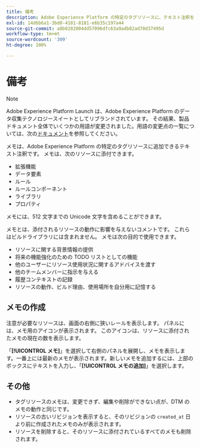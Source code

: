 ```yaml
---
title: 備考
description: Adobe Experience Platform の特定のタグリソースに、テキスト注釈を付加する方法について説明します。
exl-id: 14d6b6a1-3bd0-4181-8181-e6b35c197a44
source-git-commit: a8b0282004dd57096dfc63a9adb82ad70d37495d
workflow-type: tm+mt
source-wordcount: '309'
ht-degree: 100%

---
```


# 備考

>[!NOTE]
>
>Adobe Experience Platform Launch は、Adobe Experience Platform のデータ収集テクノロジースイートとしてリブランドされています。 その結果、製品ドキュメント全体でいくつかの用語が変更されました。用語の変更点の一覧については、次の[ドキュメント](../../term-updates.md)を参照してください。

メモは、Adobe Experience Platform の特定のタグリソースに追加できるテキスト注釈です。 メモは、次のリソースに添付できます。

* 拡張機能
* データ要素
* ルール
* ルールコンポーネント
* ライブラリ
* プロパティ

メモには、512 文字までの Unicode 文字を含めることができます。

メモとは、添付されるリソースの動作に影響を与えないコメントです。 これらはビルドライブラリには含まれません。 メモは次の目的で使用できます。

* リソースに関する背景情報の提供
* 将来の機能強化のための TODO リストとしての機能
* 他のユーザーにリソース使用状況に関するアドバイスを渡す
* 他のチームメンバーに指示を与える
* 履歴コンテキストの記録
* リソースの動作、ビルド理由、使用場所を自分用に記憶する

## メモの作成

注意が必要なリソースは、画面の右側に狭いレールを表示します。 パネルには、メモ用のアイコンが表示されます。 このアイコンは、リソースに添付されたメモの現在の数を表示します。

「**[!UICONTROL メモ]**」を選択して右側のパネルを展開し、メモを表示します。一番上には最新のメモが表示されます。新しいメモを追加するには、上部のボックスにテキストを入力し、「**[!UICONTROL メモの追加]**」を選択します。

## その他

* タグリソースのメモは、変更できず、編集や削除ができない点が、DTM のメモの動作と同じです。
* リソースの古いリビジョンを表示すると、そのリビジョンの `created_at` 日より前に作成されたメモのみが表示されます。
* リソースを削除すると、そのリソースに添付されているすべてのメモも削除されます。

